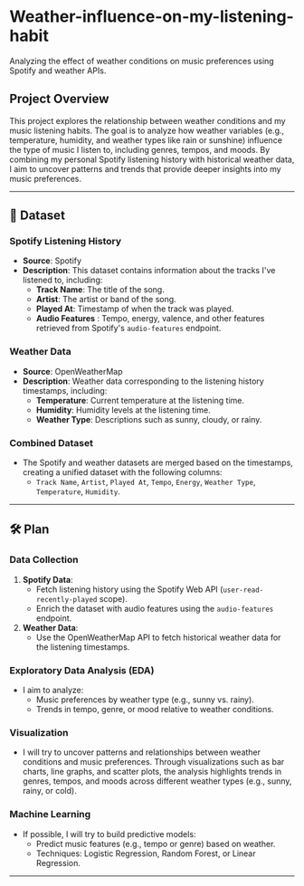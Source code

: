 # Weather-influence-on-my-listening-habit
Analyzing the effect of weather conditions on music preferences using Spotify and weather APIs.

## Project Overview

This project explores the relationship between weather conditions and my music listening habits. The goal is to analyze how weather variables (e.g., temperature, humidity, and weather types like rain or sunshine) influence the type of music I listen to, including genres, tempos, and moods. By combining my personal Spotify listening history with historical weather data, I aim to uncover patterns and trends that provide deeper insights into my music preferences.

---

## 📂 **Dataset**
### **Spotify Listening History**
- **Source**: Spotify
- **Description**: This dataset contains information about the tracks I've listened to, including:
  - **Track Name**: The title of the song.
  - **Artist**: The artist or band of the song.
  - **Played At**: Timestamp of when the track was played.
  - **Audio Features** : Tempo, energy, valence, and other features retrieved from Spotify's `audio-features` endpoint.

### **Weather Data**
- **Source**: OpenWeatherMap
- **Description**: Weather data corresponding to the listening history timestamps, including:
  - **Temperature**: Current temperature at the listening time.
  - **Humidity**: Humidity levels at the listening time.
  - **Weather Type**: Descriptions such as sunny, cloudy, or rainy.

### **Combined Dataset**
- The Spotify and weather datasets are merged based on the timestamps, creating a unified dataset with the following columns:
  - `Track Name`, `Artist`, `Played At`, `Tempo`, `Energy`, `Weather Type`, `Temperature`, `Humidity`.

---

## 🛠️ **Plan**
### **Data Collection**
1. **Spotify Data**:
   - Fetch listening history using the Spotify Web API (`user-read-recently-played` scope).
   - Enrich the dataset with audio features using the `audio-features` endpoint.
2. **Weather Data**:
   - Use the OpenWeatherMap API to fetch historical weather data for the listening timestamps.

### **Exploratory Data Analysis (EDA)**
- I aim to analyze:
  - Music preferences by weather type (e.g., sunny vs. rainy).
  - Trends in tempo, genre, or mood relative to weather conditions.

### **Visualization**
- I will try to uncover patterns and relationships between weather conditions and music preferences. Through visualizations such as bar charts, line graphs, and scatter plots, the analysis highlights trends in genres, tempos, and moods across different weather types (e.g., sunny, rainy, or cold).

### **Machine Learning**
- If possible, I will try to build predictive models:
  - Predict music features (e.g., tempo or genre) based on weather.
  - Techniques: Logistic Regression, Random Forest, or Linear Regression.

---
